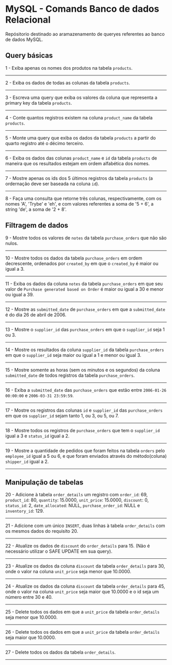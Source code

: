 # MySQL - Comands Banco de dados Relacional

Repósitorio destinado ao aramazenamento de queryes referentes ao banco de dados MySQL.

## Query básicas

1 - Exiba apenas os nomes dos produtos na tabela `products`.

---

2 - Exiba os dados de todas as colunas da tabela `products`.

---

3 - Escreva uma query que exiba os valores da coluna que representa a primary key da tabela `products`.

---

4 - Conte quantos registros existem na coluna `product_name` da tabela `products`.

---

5 - Monte uma query que exiba os dados da tabela `products` a partir do quarto registro até o décimo terceiro.

---

6 - Exiba os dados das colunas `product_name` e `id` da tabela `products` de maneira que os resultados estejam em ordem alfabética dos nomes.

---

7 - Mostre apenas os ids dos 5 últimos registros da tabela `products` (a ordernação deve ser baseada na coluna `id`).

---

8 - Faça uma consulta que retorne três colunas, respectivamente, com os nomes 'A', 'Trybe' e 'eh', e com valores referentes a soma de '5 + 6', a string 'de', a soma de '2 + 8'.

## Filtragem de dados

9 - Mostre todos os valores de `notes` da tabela `purchase_orders` que não são nulos.

---

10 - Mostre todos os dados da tabela `purchase_orders` em ordem decrescente, ordenados por `created_by` em que o `created_by` é maior ou igual a 3.

---

11 - Exiba os dados da coluna `notes` da tabela `purchase_orders` em que seu valor de `Purchase generated based on Order` é maior ou igual a 30 e menor ou igual a 39.

---

12 - Mostre as `submitted_date` de `purchase_orders` em que a `submitted_date` é do dia 26 de abril de 2006.

---

13 - Mostre o `supplier_id` das `purchase_orders` em que o `supplier_id` seja 1 ou 3.

---

14 - Mostre os resultados da coluna `supplier_id` da tabela `purchase_orders` em que o `supplier_id` seja maior ou igual a 1 e menor ou igual 3.

---

15 - Mostre somente as horas (sem os minutos e os segundos) da coluna `submitted_date` de todos registros da tabela `purchase_orders`.

---

16 - Exiba a `submitted_date` das `purchase_orders` que estão entre `2006-01-26 00:00:00` e `2006-03-31 23:59:59`.

---

17 - Mostre os registros das colunas `id` e `supplier_id` das `purchase_orders` em que os `supplier_id` sejam tanto 1, ou 3, ou 5, ou 7.

---

18 - Mostre todos os registros de `purchase_orders` que tem o `supplier_id` igual a 3 e `status_id` igual a 2.

---

19 - Mostre a quantidade de pedidos que foram feitos na tabela `orders` pelo `employee_id` igual a 5 ou 6, e que foram enviados através do método(coluna) `shipper_id` igual a 2.

---

## Manipulação de tabelas

20 - Adicione à tabela `order_details` um registro com `order_id`: 69, `product_id`: 80, `quantity`: 15.0000, `unit_price`: 15.0000, `discount`: 0, `status_id`: 2, `date_allocated`: NULL, `purchase_order_id`: NULL e `inventory_id`: 129.

---

21 - Adicione com um único `INSERT`, duas linhas à tabela `order_details` com os mesmos dados do requisito 20.

---

22 - Atualize os dados de `discount` do `order_details` para 15. (Não é necessário utilizar o SAFE UPDATE em sua query).

---

23 - Atualize os dados da coluna `discount` da tabela `order_details` para 30, onde o valor na coluna `unit_price` seja menor que 10.0000.

---

24 - Atualize os dados da coluna `discount` da tabela `order_details` para 45, onde o valor na coluna `unit_price` seja maior que 10.0000 e o id seja um número entre 30 e 40.

---

25 - Delete todos os dados em que a `unit_price` da tabela `order_details` seja menor que 10.0000.

---

26 - Delete todos os dados em que a `unit_price` da tabela `order_details` seja maior que 10.0000.

---

27 - Delete todos os dados da tabela `order_details`.

---